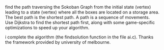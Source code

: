  find the path traversing the Sokoban Graph from the initial state (vertex) 
 leading to a state (vertex) where all the boxes are located on a storage area. 
 The best path is the shortest path. A path is a sequence of movements.  
 Use Dijkstra to find the shortest path first, along with some game-specific optimizations to speed up your algorithm.

 i complete the algorithm (the findsolution function in the file ai.c). Thanks the framework provided by university of melbourne.
